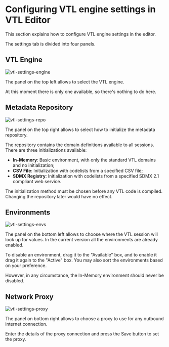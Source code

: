 # Configuring VTL engine settings in VTL Editor

This section explains how to configure VTL engine settings in the editor.

The settings tab is divided into four panels.

## VTL Engine

![vtl-settings-engine](images/settings-engine.png)

The panel on the top left allows to select the VTL engine.

At this moment there is only one available, so there's nothing to do here.

## Metadata Repository

![vtl-settings-repo](images/settings-repo.png)

The panel on the top right allows to select how to initialize the metadata repository.

The repository contains the domain definitions available to all sessions. 
There are three initializations available:

*  **In-Memory**: Basic environment, with only the standard VTL domains and no initialization;
*  **CSV File**: Initialization with codelists from a specified CSV file;
*  **SDMX Registry**: Initialization with codelists from a specified SDMX 2.1 compliant web service.

The initialization method must be chosen before any VTL code is compiled.
Changing the repository later would have no effect.

## Environments

![vtl-settings-envs](images/settings-envs.png)

The panel on the bottom left allows to choose where the VTL session will look up
for values. In the current version all the environments are already enabled.

To disable an environment, drag it to the "Available" box, and to enable it drag it
again to the "Active" box. You may also sort the environments based on your preference.

However, in any circumstance, the In-Memory environment should never be disabled.

## Network Proxy

![vtl-settings-proxy](images/settings-proxy.png)

The panel on bottom right allows to choose a proxy to use for any outbound internet connection.

Enter the details of the proxy connection and press the Save button to set the proxy.